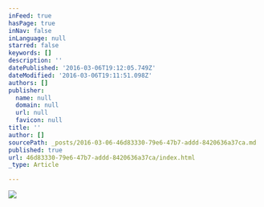 ```yaml
---
inFeed: true
hasPage: true
inNav: false
inLanguage: null
starred: false
keywords: []
description: ''
datePublished: '2016-03-06T19:12:05.749Z'
dateModified: '2016-03-06T19:11:51.098Z'
authors: []
publisher:
  name: null
  domain: null
  url: null
  favicon: null
title: ''
author: []
sourcePath: _posts/2016-03-06-46d83330-79e6-47b7-addd-8420636a37ca.md
published: true
url: 46d83330-79e6-47b7-addd-8420636a37ca/index.html
_type: Article

---
```

![](https://the-grid-user-content.s3-us-west-2.amazonaws.com/01a1c616-1eb5-478c-b021-affe9b518af3.png)
